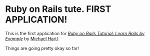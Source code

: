 # Ruby on Rails tute.  FIRST APPLICATION!  

This is the first application for [*Ruby on Rails Tutorial: Learn Rails by Example*](http://railstutorial.org/) by [Michael Hartl](http://michealhartl.com). 

Things are going pretty okay so far!
